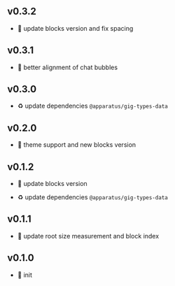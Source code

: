 ## v0.3.2

* 🐞 update blocks version and fix spacing

## v0.3.1

* 🐞 better alignment of chat bubbles

## v0.3.0

* ♻️ update dependencies `@apparatus/gig-types-data`

## v0.2.0

* 🌱 theme support and new blocks version

## v0.1.2

* 🐞 update blocks version

* ♻️ update dependencies `@apparatus/gig-types-data`

## v0.1.1

* 🐞 update root size measurement and block index

## v0.1.0

* 🐣 init
